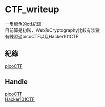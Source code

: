 # CTF_writeup
一隻鯨魚的ctf紀錄  
目前算是初階，Web和Cryptography比較有涉獵  
有練習過picoCTF以及Hacker101CTF  
## 紀錄
[picoCTF](picoCTF/README.md)
## Handle
[picoCTF](https://play.picoctf.org/users/Whale120)  
[Hacker101CTF](https://ctf.hacker101.com/groups/199779)  
